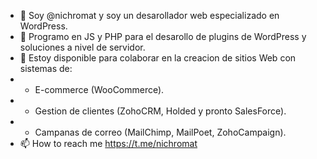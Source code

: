 
- 👋 Soy @nichromat y soy un desarollador web especializado en WordPress.
- 👀 Programo en JS y PHP para el desarollo de plugins de WordPress y soluciones a nivel de servidor. 
- 💞️ Estoy disponible para colaborar en la creacion de sitios Web con sistemas de:
-  * E-commerce (WooCommerce).
-  * Gestion de clientes (ZohoCRM, Holded y pronto SalesForce).
-  * Campanas de correo (MailChimp, MailPoet, ZohoCampaign).
- 📫 How to reach me https://t.me/nichromat

<!---
nichromat/nichromat is a ✨ special ✨ repository because its `README.md` (this file) appears on your GitHub profile.
You can click the Preview link to take a look at your changes.
--->

